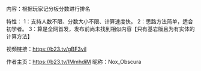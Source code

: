 内容：根据玩家记分板分数进行排名

特性：
1：支持人数不限、分数大小不限、计算速度快。
2：思路方法简单，适合初学者。
3：算是全网首发，发布前尚未找到相似内容【只有基岩版且为有实体的计算方法】

视频链接：https://b23.tv/gBF3viI

作者主页：https://b23.tv/IMmhdiM
昵称：Nox_Obscura